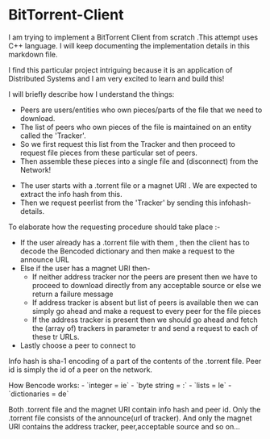 # BitTorrent-Client

<p>
I am trying to implement a BitTorrent Client from scratch .This attempt uses C++ language. I will keep 
documenting the implementation details in this markdown file.
</p>

<p>
I find this particular project intriguing because it is an application of Distributed Systems and I am very excited to learn and build this!
</p>

<p>
I will briefly describe how I understand the things:
</p>

<ul>
<li>Peers are users/entities who own pieces/parts of the file that we need to download.</li>
<li>The list of peers who own pieces of the file is maintained on an entity called the 'Tracker'.</li>
<li>So we first request this list from the Tracker and then proceed to request file pieces from these particular set of peers.</li>
<li>Then assemble these pieces into a single file and (disconnect) from the Network!</li>
</ul>

<ul>
<li>The user starts with a .torrent file or a magnet URI . We are expected to extract the info hash from this.</li>
<li>Then we request peerlist from the 'Tracker' by sending this infohash-details.</li>
</ul>

To elaborate how the requesting procedure should take place :-
<ul>
<li>If the user already has a .torrent file with them , then the client has to decode the Bencoded dictionary and then make a request to the announce URL</li>
<li>Else if the user has a magnet URI then-
<ul>
<li>If neither address tracker nor the peers are present then we have to proceed to download directly from any acceptable source or else we return a failure message</li>
<li>If address tracker is absent but list of peers is available then we can simply go ahead and make a request to every peer for the file pieces</li>
<li>If the address tracker is present then we should go ahead and fetch the (array of) trackers in parameter tr and send a request to each of these tr URLs.</li>
</ul>
</li>
<li>Lastly choose a peer to connect to</li>
</ul>

<p>
Info hash is sha-1 encoding of a part of the contents of the .torrent file.
Peer id is simply the id of a peer on the network.
</p>

<p>
How Bencode works:
- `integer = i<integer>e`
- `byte string = <length>:<contents>`
- `lists = l<elements>e`
- `dictionaries = d<pairs>e`

</p>

<p>
Both .torrent file and the magnet URI contain info hash and peer id. Only the .torrent file consists of the announce(url of tracker). And only the magnet URI contains the address tracker, peer,acceptable source and so on...
</p>
